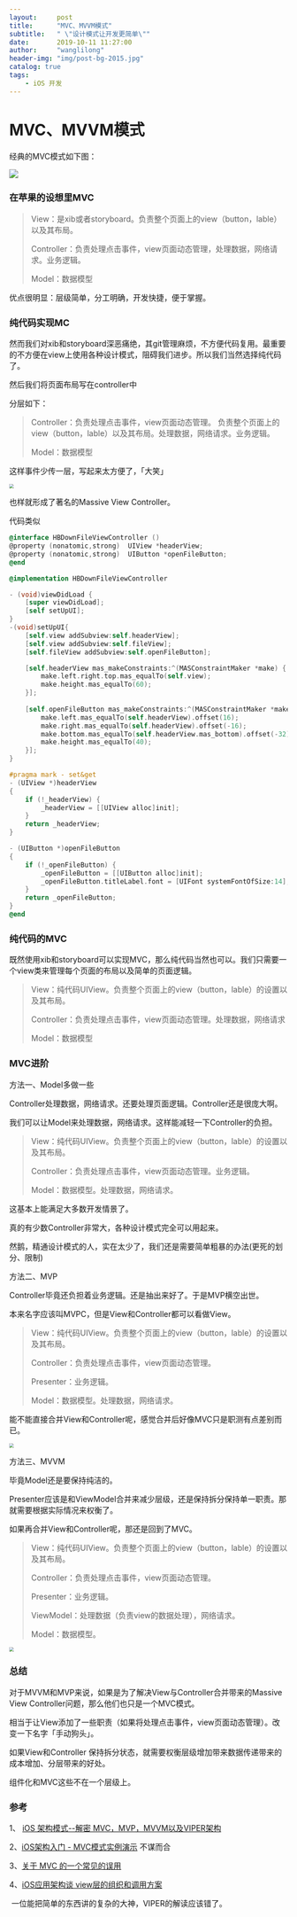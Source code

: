 ```yaml
---
layout:     post
title:      "MVC、MVVM模式"
subtitle:   " \"设计模式让开发更简单\""
date:       2019-10-11 11:27:00
author:     "wanglilong"
header-img: "img/post-bg-2015.jpg"
catalog: true
tags:
    - iOS 开发
---
```

# MVC、MVVM模式



经典的MVC模式如下图：

![](/img/post-mvc-mvvm/MVC架构.png)



### 在苹果的设想里MVC

> View：是xib或者storyboard。负责整个页面上的view（button，lable）以及其布局。
> 
> Controller：负责处理点击事件，view页面动态管理，处理数据，网络请求。业务逻辑。
> 
> Model：数据模型

优点很明显：层级简单，分工明确，开发快捷，便于掌握。



### 纯代码实现MC

然而我们对xib和storyboard深恶痛绝，其git管理麻烦，不方便代码复用。最重要的不方便在view上使用各种设计模式，阻碍我们进步。所以我们当然选择纯代码了。

然后我们将页面布局写在controller中



分层如下：

> Controller：负责处理点击事件，view页面动态管理。 负责整个页面上的view（button，lable）以及其布局。处理数据，网络请求。业务逻辑。
> 
> Model：数据模型



这样事件少传一层，写起来太方便了，「大笑」

<img src="/img/post-mvc-mvvm/MV架构.png" style="zoom:50%;" />



也样就形成了著名的Massive View Controller。

代码类似

```objective-c
@interface HBDownFileViewController ()
@property (nonatomic,strong)  UIView *headerView;
@property (nonatomic,strong)  UIButton *openFileButton;
@end

@implementation HBDownFileViewController

- (void)viewDidLoad {
    [super viewDidLoad];
    [self setUpUI];
}
-(void)setUpUI{
    [self.view addSubview:self.headerView];
    [self.view addSubview:self.fileView];
    [self.fileView addSubview:self.openFileButton];

    [self.headerView mas_makeConstraints:^(MASConstraintMaker *make) {
        make.left.right.top.mas_equalTo(self.view);
        make.height.mas_equalTo(60);
    }];
    
    [self.openFileButton mas_makeConstraints:^(MASConstraintMaker *make) {
        make.left.mas_equalTo(self.headerView).offset(16);
        make.right.mas_equalTo(self.headerView).offset(-16);
        make.bottom.mas_equalTo(self.headerView.mas_bottom).offset(-32);
        make.height.mas_equalTo(40);
    }];
}

#pragma mark - set&get
- (UIView *)headerView
{
    if (!_headerView) {
        _headerView = [[UIView alloc]init];
    }
    return _headerView;
}

- (UIButton *)openFileButton
{
    if (!_openFileButton) {
        _openFileButton = [[UIButton alloc]init];
        _openFileButton.titleLabel.font = [UIFont systemFontOfSize:14];
    }
    return _openFileButton;
}
@end

```



### 纯代码的MVC

既然使用xib和storyboard可以实现MVC，那么纯代码当然也可以。我们只需要一个view类来管理每个页面的布局以及简单的页面逻辑。



> View：纯代码UIView。负责整个页面上的view（button，lable）的设置以及其布局。
> 
> Controller：负责处理点击事件，view页面动态管理。处理数据，网络请求
> 
> Model：数据模型



### MVC进阶

方法一、Model多做一些

Controller处理数据，网络请求。还要处理页面逻辑。Controller还是很庞大啊。

我们可以让Model来处理数据，网络请求。这样能减轻一下Controller的负担。



> View：纯代码UIView。负责整个页面上的view（button，lable）的设置以及其布局。
> 
> Controller：负责处理点击事件，view页面动态管理。业务逻辑。
> 
> Model：数据模型。处理数据，网络请求。



这基本上能满足大多数开发情景了。

真的有少数Controller非常大，各种设计模式完全可以用起来。

然鹅，精通设计模式的人，实在太少了，我们还是需要简单粗暴的办法(更死的划分、限制)



方法二、MVP

Controller毕竟还负担着业务逻辑。还是抽出来好了。于是MVP横空出世。

本来名字应该叫MVPC，但是View和Controller都可以看做View。



> View：纯代码UIView。负责整个页面上的view（button，lable）的设置以及其布局。
> 
> Controller：负责处理点击事件，view页面动态管理。
> 
> Presenter：业务逻辑。
> 
> Model：数据模型。处理数据，网络请求。



能不能直接合并View和Controller呢，感觉合并后好像MVC只是职测有点差别而已。



<img src="/img/post-mvc-mvvm/MVP架构.png" style="zoom:50%;" />

方法三、MVVM

毕竟Model还是要保持纯洁的。

Presenter应该是和ViewModel合并来减少层级，还是保持拆分保持单一职责。那就需要根据实际情况来权衡了。

如果再合并View和Controller呢，那还是回到了MVC。



> View：纯代码UIView。负责整个页面上的view（button，lable）的设置以及其布局。
> 
> Controller：负责处理点击事件，view页面动态管理。
> 
> Presenter：业务逻辑。
> 
> ViewModel：处理数据（负责view的数据处理），网络请求。
> 
> Model：数据模型。

<img src="/img/post-mvc-mvvm/MVVM架构png.png" style="zoom:50%;" />

### 总结

对于MVVM和MVP来说，如果是为了解决View与Controller合并带来的Massive View Controller问题，那么他们也只是一个MVC模式。

相当于让View添加了一些职责（如果将处理点击事件，view页面动态管理）。改变一下名字「手动狗头」。



如果View和Controller 保持拆分状态，就需要权衡层级增加带来数据传递带来的成本增加、分层带来的好处。



组件化和MVC这些不在一个层级上。

### 参考

1、 [iOS 架构模式--解密 MVC，MVP，MVVM以及VIPER架构](https://www.cnblogs.com/oc-bowen/p/6255475.html)

2、[iOS架构入门 - MVC模式实例演示](https://www.jianshu.com/p/309f0477aac1)  不谋而合

3、[关于 MVC 的一个常见的误用](https://onevcat.com/2018/05/mvc-wrong-use/)

4、[iOS应用架构谈 view层的组织和调用方案](https://casatwy.com/iosying-yong-jia-gou-tan-viewceng-de-zu-zhi-he-diao-yong-fang-an.html)  

​     一位能把简单的东西讲的复杂的大神，VIPER的解读应该错了。

#### 

